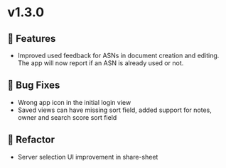 # v1.3.0

## 🚀 Features

- Improved used feedback for ASNs in document creation and editing.
  The app will now report if an ASN is already used or not.

## 🐛 Bug Fixes

- Wrong app icon in the initial login view
- Saved views can have missing sort field, added support for notes, owner and search score sort field

## 🚜 Refactor

- Server selection UI improvement in share-sheet
